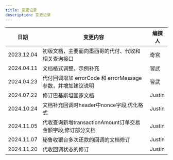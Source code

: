 ```yaml
---
title: 变更记录
description: 变更记录
---
```


| 日期         | 变更内容                                       | 编撰人    |
|------------|--------------------------------------------|--------|
| 2023.12.04 | 初版文档，主要面向墨西哥的代付、代收和相关查询接口                  | 奇宫     |
| 2024.04.11 | 文档格式调整，示例补充                                | 習武     |
| 2024.04.23 | 代付回调增加 errorCode 和 errorMessage 参数，并增加建议说明 | 習武     |
| 2024.07.22 | 修订巴基斯坦国家文档                                 | Justin |
| 2024.10.24 | 文档补充回调时header中nonce字段,优化格式                 | Justin |
| 2024.11.05 | 代收查询新增transactionAmount订单交易金额字段,修订部分文档     | Justin |
| 2024.11.07 | 秘鲁收银台多次还款的回调的文档修订                          | Justin |
| 2024.11.20 | 代收回调状态的修订                                  | Justin |